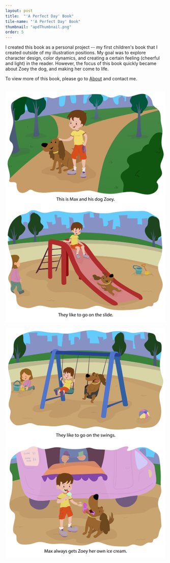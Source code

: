 ```yaml
---
layout: post
title:  "'A Perfect Day' Book"
tile-name: "'A Perfect Day' Book"
thumbnail: "apdThumbnail.png"
order: 5
---
```

I created this book as a personal project -- my first children's book that I created outside of my illustration positions. My goal was to explore character design, color dynamics, and creating a certain feeling (cheerful and light) in the reader. However, the focus of this book quickly became about Zoey the dog, and making her come to life.

To view more of this book, please go to <a href="http://dianaconnolly.me/about.html">About</a> and contact me.

<br>

<div class="row">

  <div class="small-12 medium-6 large-6 columns">
    <img src="/img/apd/1.png" alt="Hero Image">
  </div>

  <div class="small-12 medium-6 large-6 columns">
    <img src="/img/apd/3.png" alt="Hero Image">
  </div>
  
</div>

<br>

<div class="row">

  <div class="small-12 medium-6 large-6 columns">
    <img src="/img/apd/4.png" alt="Hero Image">
  </div>
  
  <div class="small-12 medium-6 large-6 columns">
    <img src="/img/apd/6.png" alt="Hero Image">
  </div>
  
</div>

  <br>
